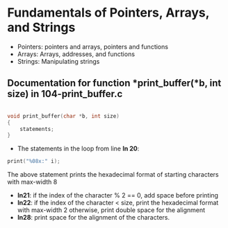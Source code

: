 # Fundamentals of Pointers, Arrays, and Strings

- Pointers: pointers and arrays, pointers and functions
- Arrays: Arrays, addresses, and functions
- Strings: Manipulating strings

## Documentation for function *print_buffer(*b, int size) in __104-print_buffer.c__

```c

void print_buffer(char *b, int size)
{
	statements;
}

```

- The statements in the loop  from line __ln 20__:
```c     	
print("%08x:" i);   

```
The above statement prints the hexadecimal format of starting characters with max-width 8		    		       
- __ln21__: if the index of the character % 2 == 0, add space before printing
- __ln22__: if the index of the character < size, print the hexadecimal format with max-width 2
otherwise, print double space for the alignment 
- __ln28__: print space for the alignment of the characters.
